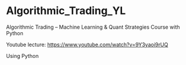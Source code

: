 # Algorithmic_Trading_YL
Algorithmic Trading – Machine Learning & Quant Strategies Course with Python

Youtube lecture: https://www.youtube.com/watch?v=9Y3yaoi9rUQ

Using Python
